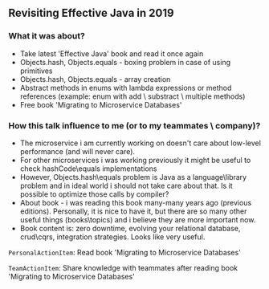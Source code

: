 ## Revisiting Effective Java in 2019
### What it was about?
- Take  latest 'Effective Java' book and read it once again
- Objects.hash, Objects.equals - boxing problem in case of using primitives
- Objects.hash, Objects.equals - array creation
- Abstract methods in enums with lambda expressions or method references
(example: enum with add \ substract \ multiple methods)
- Free book 'Migrating to Microservice Databases'

### How this talk influence to me (or to my teammates \ company)?
- The microservice i am currently working on doesn't care about low-level performance (and will never care).
- For other microservices i was working previously it might be useful to check hashCode\equals implementations
- However, Objects.hash\equals problem is Java as a language\library problem and in ideal world i should not take care about that. 
Is it possible to optimize those calls by compiler?
- About book - i was reading this book many-many years ago (previous editions).
Personally, it is nice to have it, but there are so many other useful things (books\topics) and i believe they are more important now.
- Book content is: zero downtime, evolving your relational database, crud\cqrs, integration strategies. Looks like very useful.

`PersonalActionItem`: Read book 'Migrating to Microservice Databases'

`TeamActionItem`: Share knowledge with teammates after reading book 'Migrating to Microservice Databases'